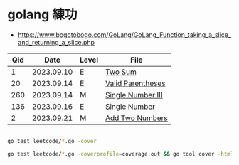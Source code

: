 
# golang 練功

- https://www.bogotobogo.com/GoLang/GoLang_Function_taking_a_slice_and_returning_a_slice.php


Qid  | Date       | Level | File
---- | ---------- | ----- | ---------------
1    | 2023.09.10 | E     | [Two Sum](./leetcode/TwoSum.go)
20   | 2023.09.14 | E     | [Valid Parentheses](./leetcode/ValidParentheses.go)
260  | 2023.09.14 | M     | [Single Number III](./leetcode/SingleNumberIII.go)
136  | 2023.09.16 | E     | [Single Number](./leetcode/SingleNumber.go)
2    | 2023.09.21 | M     | [Add Two Numbers](./leetcode/AddTwoNumbers.py)


```bash

go test leetcode/*.go -cover

go test leetcode/*.go -coverprofile=coverage.out && go tool cover -html=coverage.out
```
